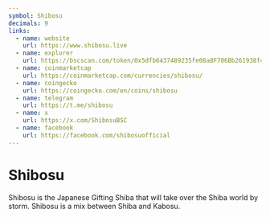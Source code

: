 ```yaml
---
symbol: Shibosu
decimals: 9
links:
  - name: website
    url: https://www.shibosu.live
  - name: explorer
    url: https://bscscan.com/token/0x5dfb6437489235fe08a8F706Bb261938f4E2D849
  - name: coinmarketcap
    url: https://coinmarketcap.com/currencies/shibosu/
  - name: coingecko
    url: https://coingecko.com/en/coins/shibosu
  - name: telegram
    url: https://t.me/shibosu
  - name: x
    url: https://x.com/ShibosuBSC
  - name: facebook
    url: https://facebook.com/shibosuofficial
---
```


# Shibosu

Shibosu is the Japanese Gifting Shiba that will take over the Shiba world by storm. Shibosu is a mix between Shiba and Kabosu.
